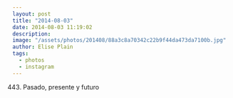 ```yaml
---
layout: post
title: "2014-08-03"
date: 2014-08-03 11:19:02
description: 
image: "/assets/photos/201408/88a3c8a70342c22b9f44da473da7100b.jpg"
author: Elise Plain
tags: 
  - photos
  - instagram
---
```


443. Pasado, presente y futuro
<p></p>
